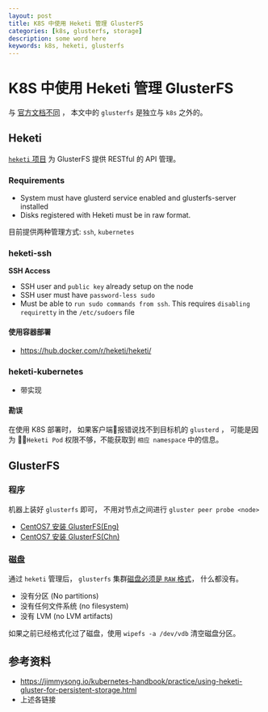 ```yaml
---
layout: post
title: K8S 中使用 Heketi 管理 GlusterFS
categories: [k8s, glusterfs, storage]
description: some word here
keywords: k8s, heketi, glusterfs
---
```


# K8S 中使用 Heketi 管理 GlusterFS

与 [官方文档不同](https://github.com/gluster/gluster-kubernetes) ， 本文中的 `glusterfs` 是独立与 `k8s` 之外的。


## Heketi

[`heketi` 项目](https://github.com/heketi/heketi) 为 GlusterFS 提供 RESTful 的 API 管理。

### Requirements

+ System must have glusterd service enabled and glusterfs-server installed
+ Disks registered with Heketi must be in raw format.

目前提供两种管理方式: `ssh`, `kubernetes`

### heketi-ssh

**SSH Access**

+ SSH user and `public key` already setup on the node
+ SSH user must have `password-less sudo`
+ Must be able to `run sudo commands from ssh`. This requires `disabling requiretty` in the `/etc/sudoers` file

#### 使用容器部署

+ https://hub.docker.com/r/heketi/heketi/ 

### heketi-kubernetes

+ 带实现

#### 勘误

在使用 K8S 部署时， 如果客户端报错说找不到目标机的 `glusterd` ， 可能是因为 `Heketi Pod` 权限不够，不能获取到 `相应 namespace` 中的信息。

## GlusterFS

### 程序

机器上装好 `glusterfs` 即可， 不用对节点之间进行 `gluster peer probe <node>` 

+ [CentOS7 安装 GlusterFS(Eng)](https://wiki.centos.org/SpecialInterestGroup/Storage/gluster-Quickstart) 
+ [CentOS7 安装 GlusterFS(Chn)](https://wiki.centos.org/zh/HowTos/GlusterFSonCentOS)

### 磁盘

通过 `heketi` 管理后， `glusterfs` 集群[磁盘必须是 `RAW` 格式](https://github.com/gluster/gluster-kubernetes/issues/393)， 什么都没有。

+ 没有分区 (No partitions)
+ 没有任何文件系统 (no filesystem)
+ 没有 LVM (no LVM artifacts)

如果之前已经格式化过了磁盘，使用 `wipefs -a /dev/vdb` 清空磁盘分区。 


## 参考资料
+ https://jimmysong.io/kubernetes-handbook/practice/using-heketi-gluster-for-persistent-storage.html
+ 上述各链接